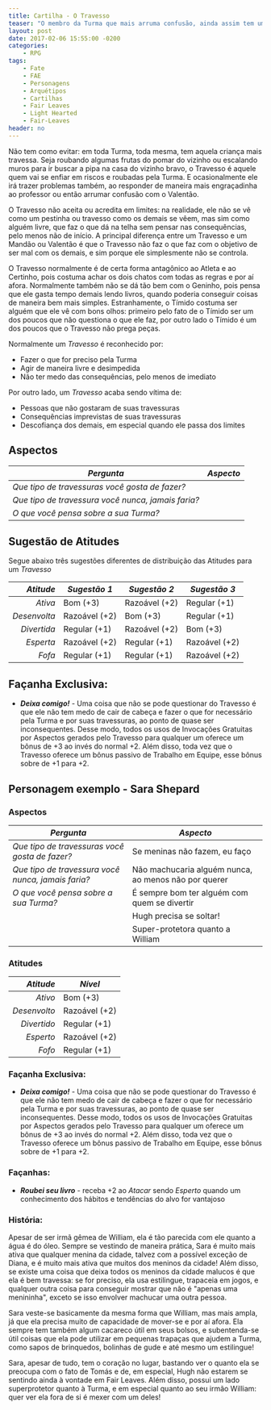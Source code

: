 ```yaml
---
title: Cartilha - O Travesso
teaser: "O membro da Turma que mais arruma confusão, ainda assim tem um espaço entre todos"
layout: post
date: 2017-02-06 15:55:00 -0200
categories: 
    - RPG
tags:
    - Fate
    - FAE
    - Personagens
    - Arquétipos
    - Cartilhas
    - Fair Leaves
    - Light Hearted
    - Fair-Leaves
header: no
---
```


Não tem como evitar: em toda Turma, toda mesma, tem aquela criança mais travessa. Seja roubando algumas frutas do pomar do vizinho ou escalando muros para ir buscar a pipa na casa do vizinho bravo, o Travesso é aquele quem vai se enfiar em riscos e roubadas pela Turma. E ocasionalmente ele irá trazer problemas também, ao responder de maneira mais engraçadinha ao professor ou então arrumar confusão com o Valentão.

<!-- excerpt -->

O Travesso não aceita ou acredita em limites: na realidade, ele não se vê como um pestinha ou travesso como os demais se vêem, mas sim como alguém livre, que faz o que dá na telha sem pensar nas consequências, pelo menos não de início. A principal diferença entre um Travesso e um Mandão ou Valentão é que o Travesso não faz o que faz com o objetivo de ser mal com os demais, e sim porque ele simplesmente não se controla.

O Travesso normalmente é de certa forma antagônico ao Atleta e ao Certinho, pois costuma achar os dois chatos com todas as regras e por aí afora. Normalmente também não se dá tão bem com o Geninho, pois pensa que ele gasta tempo demais lendo livros, quando poderia conseguir coisas de maneira bem mais simples. Estranhamente, o Tímido costuma ser alguém que ele vê com bons olhos: primeiro pelo fato de o Tímido ser um dos poucos que não questiona o que ele faz, por outro lado o Tímido é um dos poucos que o Travesso não prega peças.

Normalmente um _Travesso_ é reconhecido por:

+ Fazer o que for preciso pela Turma
+ Agir de maneira livre e desimpedida
+ Não ter medo das consequências, pelo menos de imediato

Por outro lado, um _Travesso_ acaba sendo vítima de:

+ Pessoas que não gostaram de suas travessuras
+ Consequências imprevistas de suas travessuras
+ Descofiança dos demais, em especial quando ele passa dos limites

## Aspectos

| ***Pergunta***                                           | ***Aspecto*** |
|----------------------------------------------------------|---------------|
| _Que tipo de travessuras você gosta de fazer?_           |               |
| _Que tipo de travessura você nunca, jamais faria?_       |               |
| _O que você pensa sobre a sua Turma?_                    |               | 

## Sugestão de Atitudes

Segue abaixo três sugestões diferentes de distribuição das Atitudes para um _Travesso_
 
| ***Atitude***  | ***Sugestão 1***   | ***Sugestão 2***   | ***Sugestão 3***   |
|---------------:|--------------------|--------------------|--------------------|
| _Ativa_        | Bom (+3)           | Razoável (+2)      | Regular (+1)       |
| _Desenvolta_   | Razoável (+2)      | Bom (+3)           | Regular (+1)       |
| _Divertida_    | Regular (+1)       | Razoável (+2)      | Bom (+3)           |
| _Esperta_      | Razoável (+2)      | Regular (+1)       | Razoável (+2)      |
| _Fofa_         | Regular (+1)       | Regular (+1)       | Razoável (+2)      |

## Façanha Exclusiva:

+ ***Deixa comigo!*** - Uma coisa que não se pode questionar do Travesso é que ele não tem medo de cair de cabeça e fazer o que for necessário pela Turma e por suas travessuras, ao ponto de quase ser inconsequentes. Desse modo, todos os usos de Invocações Gratuitas por Aspectos gerados pelo Travesso para qualquer um oferece um bônus de +3 ao invés do normal +2. Além disso, toda vez que o Travesso oferece um bônus passivo de Trabalho em Equipe, esse bônus sobre de +1 para +2.

## Personagem exemplo - Sara Shepard
 
### Aspectos

 | ***Pergunta***                        | ***Aspecto*** |
 |---------------------------------------|---------------|
 | _Que tipo de travessuras você gosta de fazer?_  | Se meninas não fazem, eu faço  |
 | _Que tipo de travessura você nunca, jamais faria?_     | Não machucaria alguém nunca, ao menos não por querer |
 | _O que você pensa sobre a sua Turma?_ | É sempre bom ter alguém com quem se divertir | 
 | | Hugh precisa se soltar! |
 | | Super-protetora quanto a William |


### Atitudes
 
 | ***Atitude***  | ***Nível***   |
 |---------------:|---------------|
 | _Ativo_        | Bom (+3)      |
 | _Desenvolto_   | Razoável (+2) |
 | _Divertido_    | Regular (+1)  |
 | _Esperto_      | Razoável (+2) |
 | _Fofo_         | Regular (+1)  |
 
### Façanha Exclusiva:

+ ***Deixa comigo!*** - Uma coisa que não se pode questionar do Travesso é que ele não tem medo de cair de cabeça e fazer o que for necessário pela Turma e por suas travessuras, ao ponto de quase ser inconsequentes. Desse modo, todos os usos de Invocações Gratuitas por Aspectos gerados pelo Travesso para qualquer um oferece um bônus de +3 ao invés do normal +2. Além disso, toda vez que o Travesso oferece um bônus passivo de Trabalho em Equipe, esse bônus sobre de +1 para +2.

### Façanhas:
 
+ ***Roubei seu livro*** - receba +2 ao _Atacar_ sendo _Esperto_ quando um conhecimento dos hábitos e tendências do alvo for vantajoso

### História:

Apesar de ser irmã gêmea de William, ela é tão parecida com ele quanto a água é do óleo. Sempre se vestindo de maneira prática, Sara é muito mais ativa que qualquer menina da cidade, talvez com a possível exceção de Diana, e é muito mais ativa que muitos dos meninos da cidade! Além disso, se existe uma coisa que deixa todos os meninos da cidade malucos é que ela é bem travessa: se for preciso, ela usa estilingue, trapaceia em jogos, e qualquer outra coisa para conseguir mostrar que não é "apenas uma menininha", exceto se isso envolver machucar uma outra pessoa.

Sara veste-se basicamente da mesma forma que William, mas mais ampla, já que ela precisa muito de capacidade de mover-se e por aí afora. Ela sempre tem também algum cacareco útil em seus bolsos, e subentenda-se útil coisas que ela pode utilizar em pequenas trapaças que ajudem a Turma, como sapos de brinquedos, bolinhas de gude e até mesmo um estilingue!

Sara, apesar de tudo, tem o coração no lugar, bastando ver o quanto ela se preocupa com o fato de Tomás e de, em especial, Hugh não estarem se sentindo ainda à vontade em Fair Leaves. Além disso, possui um lado superprotetor quanto à Turma, e em especial quanto ao seu irmão William: quer ver ela fora de si é mexer com um deles!

